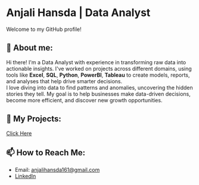 # **Anjali Hansda | Data Analyst**


Welcome to my GitHub profile!  
## 📝 About me:  
Hi there! I'm a Data Analyst with experience in transforming raw data into actionable insights. I've worked on projects across different domains, using tools like **Excel**, **SQL**, **Python**, **PowerBI**, **Tableau** to create models, reports, and analyses that help drive smarter decisions.  
I love diving into data to find patterns and anomalies, uncovering the hidden stories they tell. My goal is to help businesses make data-driven decisions, become more efficient, and discover new growth opportunities.  



## 🚀 My Projects:  
[Click Here](#)  


## 📫 How to Reach Me:  
- Email: anjalihansda161@gmail.com
- [LinkedIn](https://www.linkedin.com/in/anjali-hansda-533a881a5/)
